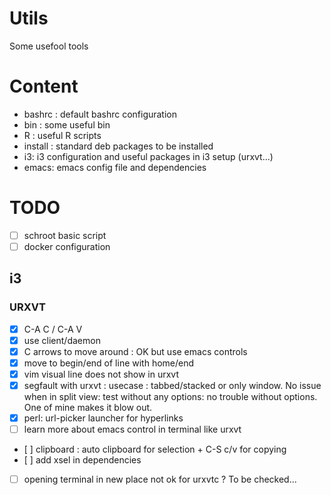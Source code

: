 Utils
===
Some usefool tools

# Content
- bashrc : default bashrc configuration
- bin : some useful bin
- R : useful R scripts
- install : standard deb packages to be installed
- i3: i3 configuration and useful packages in i3 setup (urxvt...)
- emacs: emacs config file and dependencies


# TODO
- [ ] schroot basic script
- [ ] docker configuration

## i3

### URXVT
- [X] C-A C / C-A V
- [X] use client/daemon
- [X] C arrows to move around : OK but use emacs controls
- [X] move to begin/end of line with home/end
- [X] vim visual line does not show in urxvt
- [X] segfault with urxvt : usecase : tabbed/stacked or only window. No issue when in split view: test without any options: no trouble without options. One of mine makes it blow out.
- [X] perl: url-picker launcher for hyperlinks
- [ ] learn more about emacs control in terminal like urxvt
- [ ] clipboard : auto clipboard for selection + C-S c/v for copying
- [ ] add xsel in dependencies
- [ ] opening terminal in new place not ok for urxvtc ? To be checked...
 
